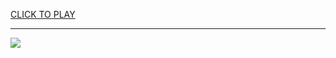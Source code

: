 
<a href="https://premium76.site?title=how_long_is_a_baseball_game&ref=13M">CLICK TO PLAY</a></h3>
<hr>

<a href="https://premium76.site?title=how_long_is_a_baseball_game&ref=13M"><img src="https://clearcache.store/games.png"></a>


